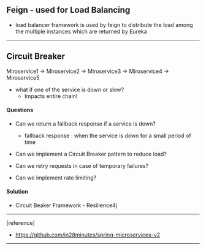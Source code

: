 ## Feign - used for Load Balancing
- load balancer framework is used by feign to distribute the load among the multiple instances which are returned by Eureka
------------------------------------------------------------------------------------------------------------------------
## Circuit Breaker

Miroservice1 -> Miroservice2 -> Miroservice3 -> Miroservice4 -> Miroservice5

- what if one of the service is down or slow?
  - Impacts entire chain!
  
#### Questions
- Can we return a fallback response if a service is down?
  - fallback response : when the service is down for a small period of time
  
- Can we implement a Circuit Breaker pattern to reduce load?
- Can we retry requests in case of temporary failures?
- Can we implement rate limiting?

#### Solution
- Circuit Beaker Framework - Resilience4j

------------------------------------------------------------------------------------------------------------------------
[reference]
- https://github.com/in28minutes/spring-microservices-v2
------------------------------------------------------------------------------------------------------------------------